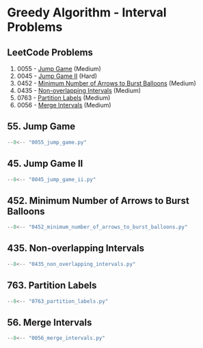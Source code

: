 # Greedy Algorithm - Interval Problems

## LeetCode Problems

1. 0055 - [Jump Game](https://leetcode.com/problems/jump-game/) (Medium)
2. 0045 - [Jump Game II](https://leetcode.com/problems/jump-game-ii/) (Hard)
3. 0452 - [Minimum Number of Arrows to Burst Balloons](https://leetcode.com/problems/minimum-number-of-arrows-to-burst-balloons/) (Medium)
4. 0435 - [Non-overlapping Intervals](https://leetcode.com/problems/non-overlapping-intervals/) (Medium)
5. 0763 - [Partition Labels](https://leetcode.com/problems/partition-labels/) (Medium)
6. 0056 - [Merge Intervals](https://leetcode.com/problems/merge-intervals/) (Medium)

## 55. Jump Game

```python
--8<-- "0055_jump_game.py"
```

## 45. Jump Game II

```python
--8<-- "0045_jump_game_ii.py"
```

## 452. Minimum Number of Arrows to Burst Balloons

```python
--8<-- "0452_minimum_number_of_arrows_to_burst_balloons.py"
```

## 435. Non-overlapping Intervals

```python
--8<-- "0435_non_overlapping_intervals.py"
```

## 763. Partition Labels

```python
--8<-- "0763_partition_labels.py"
```

## 56. Merge Intervals

```python
--8<-- "0056_merge_intervals.py"
```
